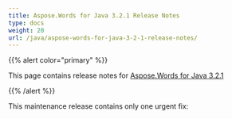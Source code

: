 ```yaml
---
title: Aspose.Words for Java 3.2.1 Release Notes
type: docs
weight: 20
url: /java/aspose-words-for-java-3-2-1-release-notes/
---
```


{{% alert color="primary" %}} 

This page contains release notes for [Aspose.Words for Java 3.2.1](http://www.aspose.com/downloads/words/java/new-releases/aspose.words-for-java-3.2.1/)

{{% /alert %}} 

This maintenance release contains only one urgent fix:
